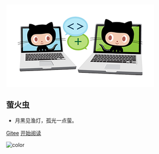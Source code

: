 ![icon](/lib/images/icon.png)

## 萤火虫

- 月黑见渔灯，孤光一点萤。

[Gitee]()
[开始阅读](/README)



<!-- 背景色 -->
![color](#fff)



